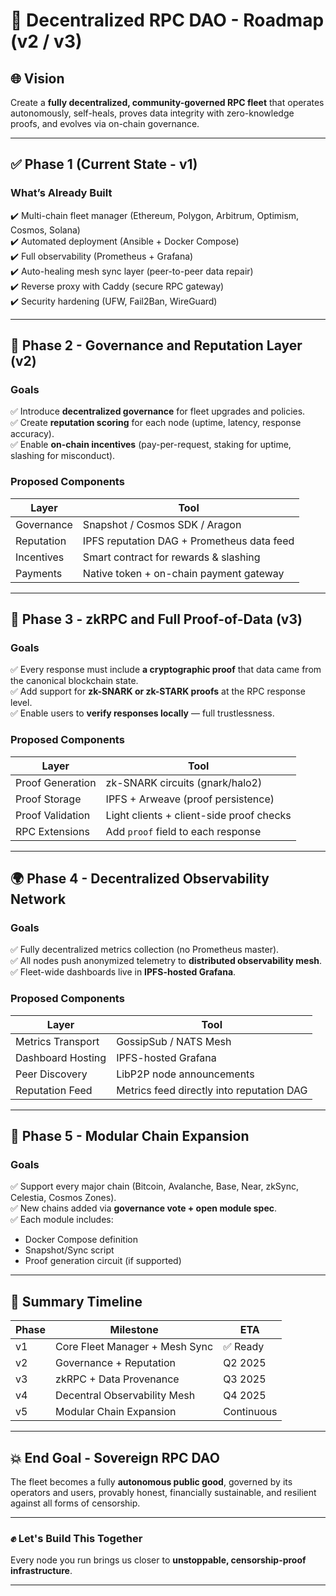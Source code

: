 # 🚀 Decentralized RPC DAO - Roadmap (v2 / v3)

## 🌐 Vision
Create a **fully decentralized, community-governed RPC fleet** that operates autonomously, self-heals, proves data integrity with zero-knowledge proofs, and evolves via on-chain governance.

---

## ✅ Phase 1 (Current State - v1)

### What’s Already Built
✔️ Multi-chain fleet manager (Ethereum, Polygon, Arbitrum, Optimism, Cosmos, Solana)  
✔️ Automated deployment (Ansible + Docker Compose)  
✔️ Full observability (Prometheus + Grafana)  
✔️ Auto-healing mesh sync layer (peer-to-peer data repair)  
✔️ Reverse proxy with Caddy (secure RPC gateway)  
✔️ Security hardening (UFW, Fail2Ban, WireGuard)

---

## 🔗 Phase 2 - Governance and Reputation Layer (v2)

### Goals
✅ Introduce **decentralized governance** for fleet upgrades and policies.  
✅ Create **reputation scoring** for each node (uptime, latency, response accuracy).  
✅ Enable **on-chain incentives** (pay-per-request, staking for uptime, slashing for misconduct).

### Proposed Components
| Layer | Tool |
|---|---|
| Governance | Snapshot / Cosmos SDK / Aragon |
| Reputation | IPFS reputation DAG + Prometheus data feed |
| Incentives | Smart contract for rewards & slashing |
| Payments | Native token + on-chain payment gateway |

---

## 🔐 Phase 3 - zkRPC and Full Proof-of-Data (v3)

### Goals
✅ Every response must include **a cryptographic proof** that data came from the canonical blockchain state.  
✅ Add support for **zk-SNARK or zk-STARK proofs** at the RPC response level.  
✅ Enable users to **verify responses locally** — full trustlessness.

### Proposed Components
| Layer | Tool |
|---|---|
| Proof Generation | zk-SNARK circuits (gnark/halo2) |
| Proof Storage | IPFS + Arweave (proof persistence) |
| Proof Validation | Light clients + client-side proof checks |
| RPC Extensions | Add `proof` field to each response |

---

## 🌍 Phase 4 - Decentralized Observability Network

### Goals
✅ Fully decentralized metrics collection (no Prometheus master).  
✅ All nodes push anonymized telemetry to **distributed observability mesh**.  
✅ Fleet-wide dashboards live in **IPFS-hosted Grafana**.

### Proposed Components
| Layer | Tool |
|---|---|
| Metrics Transport | GossipSub / NATS Mesh |
| Dashboard Hosting | IPFS-hosted Grafana |
| Peer Discovery | LibP2P node announcements |
| Reputation Feed | Metrics feed directly into reputation DAG |

---

## 🧩 Phase 5 - Modular Chain Expansion

### Goals
✅ Support every major chain (Bitcoin, Avalanche, Base, Near, zkSync, Celestia, Cosmos Zones).  
✅ New chains added via **governance vote + open module spec**.  
✅ Each module includes:
- Docker Compose definition
- Snapshot/Sync script
- Proof generation circuit (if supported)

---

## 📜 Summary Timeline

| Phase | Milestone | ETA |
|---|---|---|
| v1 | Core Fleet Manager + Mesh Sync | ✅ Ready |
| v2 | Governance + Reputation | Q2 2025 |
| v3 | zkRPC + Data Provenance | Q3 2025 |
| v4 | Decentral Observability Mesh | Q4 2025 |
| v5 | Modular Chain Expansion | Continuous |

---

## 💥 End Goal - Sovereign RPC DAO

The fleet becomes a fully **autonomous public good**, governed by its operators and users, provably honest, financially sustainable, and resilient against all forms of censorship.

---

### ✊ Let's Build This Together
Every node you run brings us closer to **unstoppable, censorship-proof infrastructure**.

---